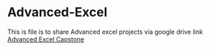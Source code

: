# Advanced-Excel
This is file is to share Advanced excel projects via google drive link
[Advanced Excel Capstone](https://docs.google.com/spreadsheets/d/1l1F41QEtL4KpAGmlRgWuUrah1PiaKbbk/edit?usp=drive_link&ouid=105522263406008888883&rtpof=true&sd=true)
